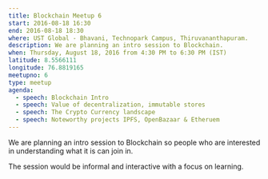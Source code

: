 ```yaml
---
title: Blockchain Meetup 6
start: 2016-08-18 16:30
end: 2016-08-18 18:30
where: UST Global - Bhavani, Technopark Campus, Thiruvananthapuram.
description: We are planning an intro session to Blockchain.
when: Thursday, August 18, 2016 from 4:30 PM to 6:30 PM (IST)
latitude: 8.5566111
longitude: 76.8819165
meetupno: 6
type: meetup
agenda:
  - speech: Blockchain Intro
  - speech: Value of decentralization, immutable stores
  - speech: The Crypto Currency landscape
  - speech: Noteworthy projects IPFS, OpenBazaar & Etheruem
---
```


We are planning an intro session to Blockchain so people who are interested in understanding what it is can join in.

The session would be informal and interactive with a focus on learning.
